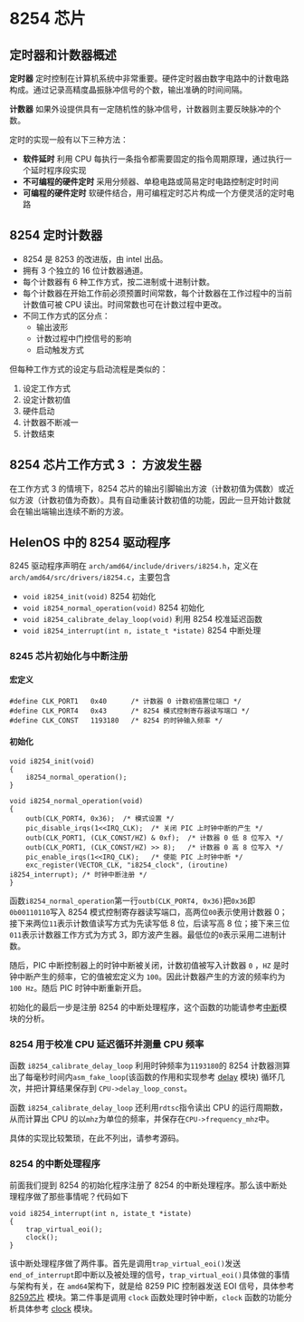 # 8254 芯片

## 定时器和计数器概述

**定时器** 定时控制在计算机系统中非常重要。硬件定时器由数字电路中的计数电路构成。通过记录高精度晶振脉冲信号的个数，输出准确的时间间隔。

**计数器** 如果外设提供具有一定随机性的脉冲信号，计数器则主要反映脉冲的个数。

定时的实现一般有以下三种方法：
+ **软件延时** 利用 CPU 每执行一条指令都需要固定的指令周期原理，通过执行一个延时程序段实现
+ **不可编程的硬件定时** 采用分频器、单稳电路或简易定时电路控制定时时间
+ **可编程的硬件定时** 软硬件结合，用可编程定时芯片构成一个方便灵活的定时电路

## 8254 定时计数器

+ 8254 是 8253 的改进版，由 intel 出品。
+ 拥有 3 个独立的 16 位计数器通道。
+ 每个计数器有 6 种工作方式，按二进制或十进制计数。
+ 每个计数器在开始工作前必须预置时间常数，每个计数器在工作过程中的当前计数值可被 CPU 读出。时间常数也可在计数过程中更改。
+ 不同工作方式的区分点：
  + 输出波形
  + 计数过程中门控信号的影响
  + 启动触发方式

但每种工作方式的设定与启动流程是类似的：
  1. 设定工作方式
  2. 设定计数初值
  3. 硬件启动
  4. 计数器不断减一
  5. 计数结束


## 8254 芯片工作方式 3 ： 方波发生器

在工作方式 3 的情境下，8254 芯片的输出引脚输出方波（计数初值为偶数）或近似方波（计数初值为奇数）。具有自动重装计数初值的功能，因此一旦开始计数就会在输出端输出连续不断的方波。

## HelenOS 中的 8254 驱动程序

8245 驱动程序声明在 ```arch/amd64/include/drivers/i8254.h```，定义在```arch/amd64/src/drivers/i8254.c```，主要包含
+ ```void i8254_init(void)``` 8254 初始化
+ ```void i8254_normal_operation(void)``` 8254 初始化
+ ```void i8254_calibrate_delay_loop(void)``` 利用 8254 校准延迟函数
+ ```void i8254_interrupt(int n, istate_t *istate)``` 8254 中断处理

### 8245 芯片初始化与中断注册

#### 宏定义

```clike
#define CLK_PORT1	0x40      /* 计数器 0 计数初值置位端口 */
#define CLK_PORT4	0x43      /* 8254 模式控制寄存器读写端口 */
#define CLK_CONST	1193180   /* 8254 的时钟输入频率 */
```
#### 初始化

```clike
void i8254_init(void)
{
	i8254_normal_operation();
}

void i8254_normal_operation(void)
{
	outb(CLK_PORT4, 0x36);  /* 模式设置 */
	pic_disable_irqs(1<<IRQ_CLK);  /* 关闭 PIC 上时钟中断的产生 */
	outb(CLK_PORT1, (CLK_CONST/HZ) & 0xf);  /* 计数器 0 低 8 位写入 */
	outb(CLK_PORT1, (CLK_CONST/HZ) >> 8);   /* 计数器 0 高 8 位写入 */
	pic_enable_irqs(1<<IRQ_CLK);   /* 使能 PIC 上时钟中断 */
	exc_register(VECTOR_CLK, "i8254_clock", (iroutine) i8254_interrupt); /* 时钟中断注册 */
}
```
函数```i8254_normal_operation```第一行```outb(CLK_PORT4, 0x36)```把```0x36```即```0b00110110```写入 8254 模式控制寄存器读写端口，高两位```00```表示使用计数器 0； 接下来两位```11```表示计数值读写方式为先读写低 8 位，后读写高 8 位；接下来三位```011```表示计数器工作方式为方式 3，即方波产生器。最低位的```0```表示采用二进制计数。

随后，PIC 中断控制器上的时钟中断被关闭，计数初值被写入计数器 ```0``` ，```HZ``` 是时钟中断产生的频率，它的值被宏定义为 ```100```。因此计数器产生的方波的频率约为 ```100 Hz```。随后 PIC 时钟中断重新开启。

初始化的最后一步是注册 8254 的中断处理程序，这个函数的功能请参考[中断](/exception_and_interrupt/interrupt.md)模块的分析。


### 8254 用于校准 CPU 延迟循环并测量 CPU 频率

函数 ```i8254_calibrate_delay_loop``` 利用时钟频率为```1193180```的 8254 计数器测算出了每毫秒时间内```asm_fake_loop```(该函数的作用和实现参考 [delay](/time_management/delay.md) 模块) 循环几次，并把计算结果保存到 ```CPU->delay_loop_const```。

函数 ```i8254_calibrate_delay_loop``` 还利用```rdtsc```指令读出 CPU 的运行周期数，从而计算出 CPU 的以```mhz```为单位的频率，并保存在```CPU->frequency_mhz```中。

具体的实现比较繁琐，在此不列出，请参考源码。


### 8254 的中断处理程序

前面我们提到 8254 的初始化程序注册了 8254 的中断处理程序。那么该中断处理程序做了那些事情呢？代码如下

```clike
void i8254_interrupt(int n, istate_t *istate)
{
	trap_virtual_eoi();
	clock();
}
```

该中断处理程序做了两件事。首先是调用```trap_virtual_eoi()```发送```end_of_interrupt```即中断以及被处理的信号，```trap_virtual_eoi()```具体做的事情与架构有关，在 ```amd64```架构下，就是给 8259 PIC 控制器发送 EOI 信号，具体参考 [8259芯片](/undefined.md) 模块。第二件事是调用 ```clock``` 函数处理时钟中断，```clock``` 函数的功能分析具体参考 [clock](/time_management/clock.md) 模块。
